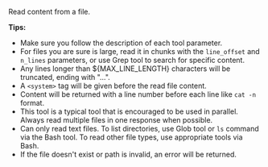 Read content from a file.

**Tips:**
- Make sure you follow the description of each tool parameter.
- For files you are sure is large, read it in chunks with the `line_offset` and `n_lines` parameters, or use Grep tool to search for specific content.
- Any lines longer than ${MAX_LINE_LENGTH} characters will be truncated, ending with "...".
- A `<system>` tag will be given before the read file content.
- Content will be returned with a line number before each line like `cat -n` format.
- This tool is a typical tool that is encouraged to be used in parallel. Always read multiple files in one response when possible.
- Can only read text files. To list directories, use Glob tool or `ls` command via the Bash tool. To read other file types, use appropriate tools via Bash.
- If the file doesn't exist or path is invalid, an error will be returned.
